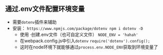 ## 通过.env文件配置环境变量
  - 需要`dotenv`插件来辅助
  - 安装：
    `
    https://www.npmjs.com/package/dotenv
    npm i dotenv -D
    `
    - 使用
      ·创建.env文件（也可自定义文件）
      `
        NODE_ENV = 'hahah'
      `
    - 在webpack.config.js中引入`dotenv`
      `
      require('dotenv').config();
      `
    - 这时在node环境下就能够通过`process.env.NODE_ENV`获取到环境变量了